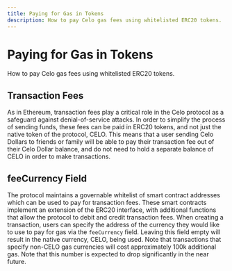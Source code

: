 ```yaml
---
title: Paying for Gas in Tokens
description: How to pay Celo gas fees using whitelisted ERC20 tokens.
---
```

# Paying for Gas in Tokens

How to pay Celo gas fees using whitelisted ERC20 tokens.
## Transaction Fees

As in Ethereum, transaction fees play a critical role in the Celo protocol as a safeguard against denial-of-service attacks. In order to simplify the process of sending funds, these fees can be paid in ERC20 tokens, and not just the native token of the protocol, CELO. This means that a user sending Celo Dollars to friends or family will be able to pay their transaction fee out of their Celo Dollar balance, and do not need to hold a separate balance of CELO in order to make transactions.
## feeCurrency Field

The protocol maintains a governable whitelist of smart contract addresses which can be used to pay for transaction fees. These smart contracts implement an extension of the ERC20 interface, with additional functions that allow the protocol to debit and credit transaction fees. When creating a transaction, users can specify the address of the currency they would like to use to pay for gas via the `feeCurrency` field. Leaving this field empty will result in the native currency, CELO, being used. Note that transactions that specify non-CELO gas currencies will cost approximately 100k additional gas. Note that this number is expected to drop significantly in the near future.
